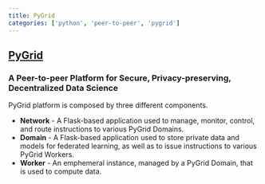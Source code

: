 ```yaml
---
title: PyGrid
categories: ['python', 'peer-to-peer', 'pygrid']
---
```

## [PyGrid](https://github.com/OpenMined/PyGrid)

### A Peer-to-peer Platform for Secure, Privacy-preserving, Decentralized Data Science


PyGrid platform is composed by three different components.

- **Network** - A Flask-based application used to manage, monitor, control, and route instructions to various PyGrid Domains.
- **Domain** - A Flask-based application used to store private data and models for federated learning, as well as to issue instructions to various PyGrid Workers.
- **Worker** - An emphemeral instance, managed by a PyGrid Domain, that is used to compute data.
